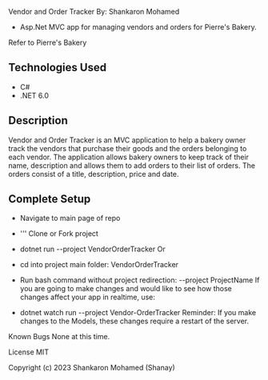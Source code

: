Vendor and Order Tracker
By: Shankaron Mohamed 

- Asp.Net MVC app for managing vendors and orders for Pierre's Bakery.

Refer to Pierre's Bakery

## Technologies Used
- C#
- .NET 6.0
## Description
Vendor and Order Tracker is an MVC application to help a bakery owner track the vendors that purchase their goods and the orders belonging to each vendor. 
The application allows bakery owners to keep track of their name, description  and allows them to add orders to their list of orders. The orders consist of a title, description, price and date. 


## Complete Setup
- Navigate to main page of repo
- ''' Clone or Fork project
- dotnet run --project VendorOrderTracker
Or

- cd into project main folder: VendorOrderTracker
- Run bash command without project redirection: --project ProjectName
If you are going to make changes and would like to see how those changes affect your app in realtime, use:

- dotnet watch run --project Vendor-OrderTracker
Reminder: If you make changes to the Models, these changes require a restart of the server.

Known Bugs
None at this time.

License
MIT

Copyright (c) 2023 Shankaron Mohamed (Shanay)